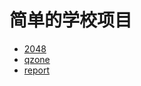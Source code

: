 # 简单的学校项目

- [2048](./game_2048/README.md)
- [qzone](./qzone/README.md)
- [report](./report/README.md)